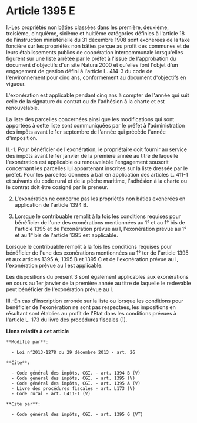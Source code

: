 # Article 1395 E

I.-Les propriétés non bâties classées dans les première, deuxième, troisième, cinquième, sixième et huitième catégories
définies à l'article 18 de l'instruction ministérielle du 31 décembre 1908 sont exonérées de la taxe foncière sur les
propriétés non bâties perçue au profit des communes et de leurs établissements publics de coopération intercommunale
lorsqu'elles figurent sur une liste arrêtée par le préfet à l'issue de l'approbation du document d'objectifs d'un site Natura
2000 et qu'elles font l'objet d'un engagement de gestion défini à l'article L. 414-3 du code de l'environnement pour cinq
ans, conformément au document d'objectifs en vigueur. 

L'exonération est applicable pendant cinq ans à compter de l'année qui suit celle de la signature du contrat ou de l'adhésion
à la charte et est renouvelable. 

La liste des parcelles concernées ainsi que les modifications qui sont apportées à cette liste sont communiquées par le
préfet à l'administration des impôts avant le 1er septembre de l'année qui précède l'année d'imposition. 

II.-1. Pour bénéficier de l'exonération, le propriétaire doit fournir au service des impôts avant le 1er janvier de la
première année au titre de laquelle l'exonération est applicable ou renouvelable l'engagement souscrit concernant les
parcelles lui appartenant inscrites sur la liste dressée par le préfet. Pour les parcelles données à bail en application des
articles L. 411-1 et suivants du code rural et de la pêche maritime, l'adhésion à la charte ou le contrat doit être cosigné
par le preneur. 

2. L'exonération ne concerne pas les propriétés non bâties exonérées en application de l'article 1394 B. 

3. Lorsque le contribuable remplit à la fois les conditions requises pour bénéficier de l'une des exonérations mentionnées au
1° et au 1° bis de l'article 1395 et de l'exonération prévue au I, l'exonération prévue au 1° et au 1° bis de l'article 1395
est applicable. 

Lorsque le contribuable remplit à la fois les conditions requises pour bénéficier de l'une des exonérations mentionnées au 1°
ter de l'article 1395 et aux articles 1395 A, 1395 B et 1395 C et de l'exonération prévue au I, l'exonération prévue au I est
applicable. 

Les dispositions du présent 3 sont également applicables aux exonérations en cours au 1er janvier de la première année au
titre de laquelle le redevable peut bénéficier de l'exonération prévue au I. 

III.-En cas d'inscription erronée sur la liste ou lorsque les conditions pour bénéficier de l'exonération ne sont pas
respectées, les impositions en résultant sont établies au profit de l'Etat dans les conditions prévues à l'article L. 173 du
livre des procédures fiscales (1).

**Liens relatifs à cet article**

	**Modifié par**:

	  - Loi n°2013-1278 du 29 décembre 2013 - art. 26

	**Cite**:

	  - Code général des impôts, CGI. - art. 1394 B (V)
	  - Code général des impôts, CGI. - art. 1395 (V)
	  - Code général des impôts, CGI. - art. 1395 A (V)
	  - Livre des procédures fiscales - art. L173 (V)
	  - Code rural - art. L411-1 (V)

	**Cité par**:

	  - Code général des impôts, CGI. - art. 1395 G (VT)
